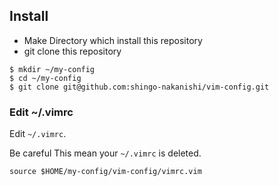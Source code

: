 ## Install

* Make Directory which install this repository
* git clone this repository

```
$ mkdir ~/my-config
$ cd ~/my-config
$ git clone git@github.com:shingo-nakanishi/vim-config.git
```

### Edit ~/.vimrc
Edit `~/.vimrc`.  

Be careful This mean your `~/.vimrc` is deleted.

```
source $HOME/my-config/vim-config/vimrc.vim
```
